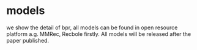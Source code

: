 # models
we show the detail of bpr, all models can be found in open resource platform a.g. MMRec, Recbole firstly. All models will be released after the paper published.


